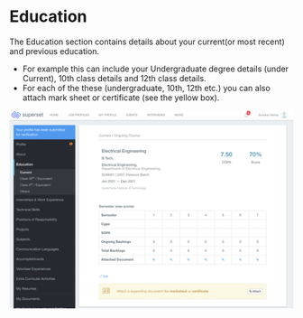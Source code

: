 # Education

The Education section contains details about your current\(or most recent\) and previous education. 

* For example this can include your Undergraduate degree details \(under Current\), 10th class details and 12th class details. 
* For each of the these \(undergraduate, 10th, 12th etc.\) you can also attach mark sheet or certificate \(see the yellow box\).

![](../../.gitbook/assets/image%20%28176%29.png)



